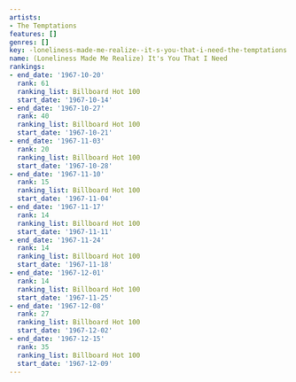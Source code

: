 ```yaml
---
artists:
- The Temptations
features: []
genres: []
key: -loneliness-made-me-realize--it-s-you-that-i-need-the-temptations
name: (Loneliness Made Me Realize) It's You That I Need
rankings:
- end_date: '1967-10-20'
  rank: 61
  ranking_list: Billboard Hot 100
  start_date: '1967-10-14'
- end_date: '1967-10-27'
  rank: 40
  ranking_list: Billboard Hot 100
  start_date: '1967-10-21'
- end_date: '1967-11-03'
  rank: 20
  ranking_list: Billboard Hot 100
  start_date: '1967-10-28'
- end_date: '1967-11-10'
  rank: 15
  ranking_list: Billboard Hot 100
  start_date: '1967-11-04'
- end_date: '1967-11-17'
  rank: 14
  ranking_list: Billboard Hot 100
  start_date: '1967-11-11'
- end_date: '1967-11-24'
  rank: 14
  ranking_list: Billboard Hot 100
  start_date: '1967-11-18'
- end_date: '1967-12-01'
  rank: 14
  ranking_list: Billboard Hot 100
  start_date: '1967-11-25'
- end_date: '1967-12-08'
  rank: 27
  ranking_list: Billboard Hot 100
  start_date: '1967-12-02'
- end_date: '1967-12-15'
  rank: 35
  ranking_list: Billboard Hot 100
  start_date: '1967-12-09'
---
```


